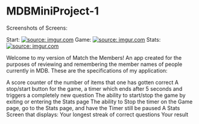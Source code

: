 # MDBMiniProject-1

Screenshots of Screens:

Start: <a href="https://imgur.com/VWxuIJL"><img src="https://i.imgur.com/VWxuIJL.png" title="source: imgur.com" /></a>
Game: <a href="https://imgur.com/S2TggsS"><img src="https://i.imgur.com/S2TggsS.png" title="source: imgur.com" /></a>
Stats: <a href="https://imgur.com/ekQzvsy"><img src="https://i.imgur.com/ekQzvsy.png" title="source: imgur.com" /></a>

Welcome to my version of Match the Members! An app created for the purposes of reviewing and remembering the member names of people currently in MDB. These are the specifications of my application:

A score counter of the number of items that one has gotten correct
A stop/start button for the game, a timer which ends after 5 seconds and triggers a completely new question
The ability to start/stop the game by exiting or entering the Stats page
The ability to Stop the timer on the Game page, go to the Stats page, and have the Timer still be paused
A Stats Screen that displays:
Your longest streak of correct questions
Your result
